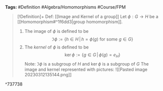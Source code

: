 **Tags:** #Definition #Algebra/Homomorphisms #Course/FPM 

> [!Definition]+ Def: [[Image and Kernel of a group]]
> Let $\phi:G\to H$ be a [[Homomorphism#^1f6dd3|group homomorphism]].
> 1. The image of $\phi$ is defined to be
> $$\Im{\phi} := \{h\in H\,|\,h=\phi(g)\text{ for some } g\in G\}$$
> 2. The *kernel* of $\phi$ is defined to be
> $$\ker{\phi}:= \{g\in G\,|\,\phi(g) = e_{H}\}$$
> Note: $\Im{\phi}$ is a subgroup of $H$ and $\ker{\phi}$ is a subgroup of $G$
> The image and kernel represented with pictures:
> ![[Pasted image 20230312135144.png]]

^737738
